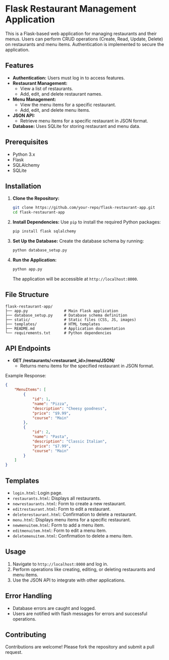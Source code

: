 # Flask Restaurant Management Application

This is a Flask-based web application for managing restaurants and their menus. Users can perform CRUD operations (Create, Read, Update, Delete) on restaurants and menu items. Authentication is implemented to secure the application.

## Features

- **Authentication:** Users must log in to access features.
- **Restaurant Management:**
  - View a list of restaurants.
  - Add, edit, and delete restaurant names.
- **Menu Management:**
  - View the menu items for a specific restaurant.
  - Add, edit, and delete menu items.
- **JSON API:**
  - Retrieve menu items for a specific restaurant in JSON format.
- **Database:** Uses SQLite for storing restaurant and menu data.

## Prerequisites

- Python 3.x
- Flask
- SQLAlchemy
- SQLite

## Installation

1. **Clone the Repository:**
   ```bash
   git clone https://github.com/your-repo/flask-restaurant-app.git
   cd flask-restaurant-app
   ```

2. **Install Dependencies:**
   Use `pip` to install the required Python packages:
   ```bash
   pip install flask sqlalchemy
   ```

3. **Set Up the Database:**
   Create the database schema by running:
   ```bash
   python database_setup.py
   ```

4. **Run the Application:**
   ```bash
   python app.py
   ```
   The application will be accessible at `http://localhost:8000`.

## File Structure

```
flask-restaurant-app/
├── app.py                # Main Flask application
├── database_setup.py     # Database schema definition
├── static/               # Static files (CSS, JS, images)
├── templates/            # HTML templates
├── README.md             # Application documentation
└── requirements.txt      # Python dependencies
```

## API Endpoints

- **GET /restaurants/<restaurant_id>/menu/JSON/**
  - Returns menu items for the specified restaurant in JSON format.

Example Response:
```json
{
    "MenuItems": [
        {
            "id": 1,
            "name": "Pizza",
            "description": "Cheesy goodness",
            "price": "$9.99",
            "course": "Main"
        },
        {
            "id": 2,
            "name": "Pasta",
            "description": "Classic Italian",
            "price": "$7.99",
            "course": "Main"
        }
    ]
}
```

## Templates

- `login.html`: Login page.
- `restaurants.html`: Displays all restaurants.
- `newrestaurants.html`: Form to create a new restaurant.
- `editrestaurant.html`: Form to edit a restaurant.
- `deleterestaurant.html`: Confirmation to delete a restaurant.
- `menu.html`: Displays menu items for a specific restaurant.
- `newmenuitem.html`: Form to add a menu item.
- `editmenuitem.html`: Form to edit a menu item.
- `deletemenuitem.html`: Confirmation to delete a menu item.

## Usage

1. Navigate to `http://localhost:8000` and log in.
2. Perform operations like creating, editing, or deleting restaurants and menu items.
3. Use the JSON API to integrate with other applications.

## Error Handling

- Database errors are caught and logged.
- Users are notified with flash messages for errors and successful operations.

## Contributing
Contributions are welcome! Please fork the repository and submit a pull request.